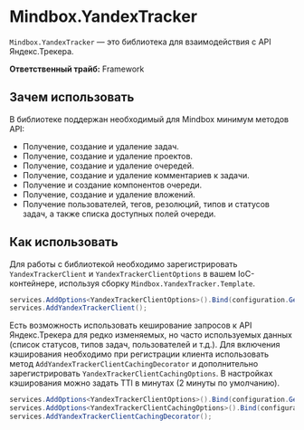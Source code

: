 # Mindbox.YandexTracker


`Mindbox.YandexTracker` — это библиотека для взаимодействия с API Яндекс.Трекера.

**Ответственный трайб:** Framework

## Зачем использовать

В библиотеке поддержан необходимый для Mindbox минимум методов API:
- Получение, создание и удаление задач.
- Получение, создание и удаление проектов.
- Получение, создание и удаление очередей.
- Получение, создание и удаление комментариев к задачи.
- Получение и создание компонентов очереди.
- Получение, создание и удаление вложений.
- Получение пользователей, тегов, резолюций, типов и статусов задач, а также списка доступных полей очереди.

## Как использовать

Для работы с библиотекой необходимо зарегистрировать `YandexTrackerClient` и `YandexTrackerClientOptions` в вашем IoC-контейнере, используя сборку `Mindbox.YandexTracker.Template`.

```csharp
services.AddOptions<YandexTrackerClientOptions>().Bind(configuration.GetSection("YandexTracker"));
services.AddYandexTrackerClient();
```

Есть возможность использовать кеширование запросов к API Яндекс.Трекера для редко изменяемых, но часто используемых 
данных (список статусов, типов задач, пользователей и т.д.). Для включения кэширования необходимо при регистрации клиента
использовать метод `AddYandexTrackerClientCachingDecorator` и дополнительно зарегистрировать `YandexTrackerClientCachingOptions`.
В настройках кэширования можно задать TTl в минутах (2 минуты по умолчанию).

```csharp
services.AddOptions<YandexTrackerClientOptions>().Bind(configuration.GetSection("YandexTracker"));
services.AddOptions<YandexTrackerClientCachingOptions>().Bind(configuration.GetSection("YandexTracker"));
services.AddYandexTrackerClientCachingDecorator();
```